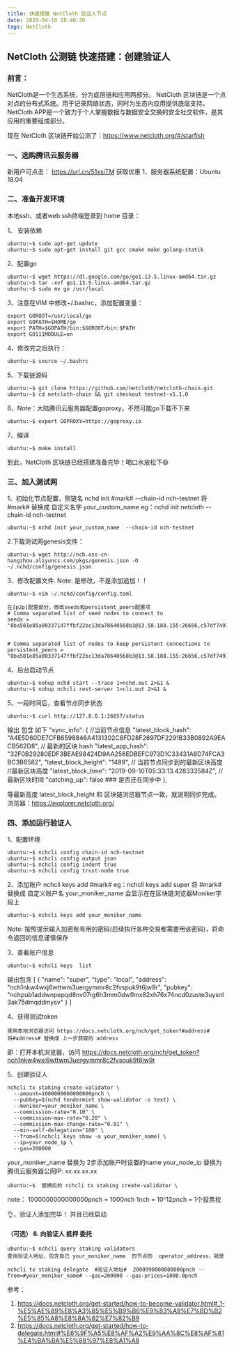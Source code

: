 ```yaml
---
title: 快速搭建 NetCloth 验证人节点
date: 2020-04-10 18:40:30
tags: NetCloth
---
```


## NetCloth 公测链 快速搭建：创建验证人

### 前言：
NetCloth是一个生态系统，分为底层链和应用两部分。
NetCloth 区块链是一个点对点的分布式系统。用于记录网络状态，同时为生态内应用提供底层支持。
NetCloth APP是一个致力于个人掌握数据与数据安全交换的安全社交软件，是其应用的重要组成部分。

现在 NetCloth 区块链开始公测了：https://www.netcloth.org/#/starfish

### 一、选购腾讯云服务器
新用户可点击：  https://url.cn/51xsiTM 获取优惠
1、服务器系统配置：Ubuntu 18.04


### 二、准备开发环境
本地ssh、或者web ssh终端登录到 home 目录：

1、 安装依赖
```
ubuntu:~$ sudo apt-get update
ubuntu:~$ sudo apt-get install git gcc cmake make golang-statik
```

2、配置go
```
ubuntu:~$ wget https://dl.google.com/go/go1.13.5.linux-amd64.tar.gz
ubuntu:~$ tar -xvf go1.13.5.linux-amd64.tar.gz
ubuntu:~$ sudo mv go /usr/local
```
3、注意在VIM 中修改~/.bashrc，添加配置变量：
```
export GOROOT=/usr/local/go
export GOPATH=$HOME/go
export PATH=$GOPATH/bin:$GOROOT/bin:$PATH
export GO111MODULE=on
```
4、修改完之后执行：
```
ubuntu:~$ source ~/.bashrc
```
5、下载链源码
```
ubuntu:~$ git clone https://github.com/netcloth/netcloth-chain.git
ubuntu:~$ cd netcloth-chain && git checkout testnet-v1.1.0
```
6、Note：大陆腾讯云服务器配置goproxy，不然可能go下载不下来
```
ubuntu:~$ export GOPROXY=https://goproxy.io
```
7、编译
```
ubuntu:~$ make install
```
到此，NetCloth 区块链已经搭建准备完毕！喝口水放松下😄


### 三、加入测试网

1、初始化节点配置，侧链名
nchd init #mark# --chain-id nch-testnet
将 #mark#  替换成 自定义名字 your_custom_name
eg：nchd init netcloth --chain-id nch-testnet
```
ubuntu:~$ nchd init your_custom_name  --chain-id nch-testnet
```
2.下载测试网genesis文件：
```
ubuntu:~$ wget http://nch.oss-cn-hangzhou.aliyuncs.com/pkgs/genesis.json -O  ~/.nchd/config/genesis.json
```
3、修改配置文件. Note: 是修改，不是添加追加！！
```
ubuntu:~$ vim ~/.nchd/config/config.toml

在[p2p]配置部分，修改seeds和persistent_peers配置项
# Comma separated list of seed nodes to connect to
seeds = "8ba581e85a00337147ffbf22bc13da78640568b3@13.58.188.155:26656,c57df7491a235753439fa3ea7d908f0ec42e8670@18.191.12.61:26656,b726519a738239378dbb15520f493d1a9a355593@13.124.101.63:26656"


# Comma separated list of nodes to keep persistent connections to
persistent_peers = "8ba581e85a00337147ffbf22bc13da78640568b3@13.58.188.155:26656,c57df7491a235753439fa3ea7d908f0ec42e8670@18.191.12.61:26656,b726519a738239378dbb15520f493d1a9a355593@13.124.101.63:26656"

```



4、后台启动节点
```
ubuntu:~$ nohup nchd start --trace 1>nchd.out 2>&1 &
ubuntu:~$ nohup nchcli rest-server 1>cli.out 2>&1 &
```
5、一段时间后，查看节点同步状态
```
ubuntu:~$ curl http://127.0.0.1:26657/status
```
输出 包含 如下
"sync_info": {  //当前节点信息
      "latest_block_hash": "A4E5D60DE7CFB6598846A4131302C8FD28F2697DF2291B33B0892A9EACB562D8", // 最新的区块 hash
      "latest_app_hash": "32F0B29280EDF3BEAE98424D9AA256EDBEFC973D1C33431A8D74FCA3BC3B6582",
      "latest_block_height": "1489",     // 当前节点同步到的最新区块高度 //最新区块高度
      "latest_block_time": "2019-09-10T05:33:13.428333584Z", //最新区块时间 
      "catching_up": false ### 是否还在同步中
    },

等最新高度 latest_block_height  和 区块链浏览器节点一致，就说明同步完成。
浏览器：https://explorer.netcloth.org/


### 四、添加运行验证人

1、配置环境
```
ubuntu:~$ nchcli config chain-id nch-testnet
ubuntu:~$ nchcli config output json
ubuntu:~$ nchcli config indent true
ubuntu:~$ nchcli config trust-node true
```
2、添加账户
nchcli keys add #mark#
eg：nchcli keys add super
将 #mark#  替换成 自定义账户名 your_moniker_name
会显示在在区块链浏览器Moniker字段上
```
ubuntu:~$ nchcli keys add your_moniker_name
```
Note: 按照提示输入加密账号用的密码(后续执行各种交易都需要用该密码)，将命令返回的信息谨慎保存


3、查看账户信息
```
ubuntu:~$ nchcli keys  list
```
输出包含
[
  {
    "name": "super",
    "type": "local",
    "address": "nch1nkw4wxj6wttwm3uergymmr8c2fvspuk9t6jw9r",
    "pubkey": "nchpub1addwnpepqd8nv07rg6h3mm0dwflmx82xh76x74ncd0zuste3uysnl3ak75dmqddmysv"
  }
]


4、获得测试token
```
使用本地浏览器访问 https://docs.netcloth.org/nch/get_token?#address#
将#address# 替换成 上一步获取的 address
```
即：打开本机浏览器，访问 https://docs.netcloth.org/nch/get_token?nch1nkw4wxj6wttwm3uergymmr8c2fvspuk9t6jw9r


5、创建验证人

```
nchcli tx staking create-validator \
  --amount=1000000000000000pnch \
  --pubkey=$(nchd tendermint show-validator -o text) \
  --moniker=your_moniker_name \
  --commission-rate="0.10" \
  --commission-max-rate="0.20" \
  --commission-max-change-rate="0.01" \
  --min-self-delegation="100" \
  --from=$(nchcli keys show -a your_moniker_name) \
  --ip=your_node_ip \
  --gas=200000  
```

your_moniker_name  替换为 2步添加账户时设置的name
your_node_ip 替换为 腾讯云服务器公网IP:  xx.xx.xx.xx
```
ubuntu:~$  替换后的 nchcli tx staking create-validator \
```
note：
1000000000000000pnch = 1000nch
1nch  = 10^12pnch =  1个投票权

👌，验证人添加完毕！ 并且已经启动

#### （可选） 6. 向验证人 抵押 委托
```
ubuntu:~$ nchcli query staking validators 
查询验证人地址，包含自己 your_moniker_name  的节点的  operator_address，就是

nchcli tx staking delegate  #验证人地址#  2000990000000000pnch --from=#your_moniker_name# --gas=200000 --gas-prices=1000.0pnch
```

参考：
1. https://docs.netcloth.org/get-started/how-to-become-validator.html#_1-%E5%AE%89%E8%A3%85%E5%B9%B6%E9%83%A8%E7%BD%B2%E5%85%A8%E8%8A%82%E7%82%B9
2. https://docs.netcloth.org/get-started/how-to-delegate.html#%E6%9F%A5%E8%AF%A2%E9%AA%8C%E8%AF%81%E4%BA%BA%E5%88%97%E8%A1%A8

